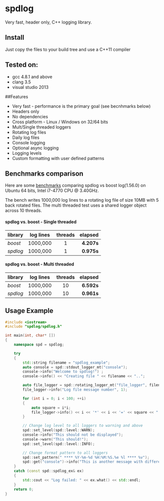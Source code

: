 # spdlog

Very fast, header only, C++ logging library.


## Install
Just copy the files to your build tree and use a C++11 compiler


## Tested on:
* gcc 4.8.1 and above
* clang 3.5
* visual studio 2013

##Features
* Very fast - performance is the primary goal (see becnhmarks below)
* Headers only
* No dependencies
* Cross platform - Linux / Windows on 32/64 bits
* Mult/Single threaded loggers
* Rotating log files
* Daily log files
* Console logging
* Optional async logging 
* Logging levels
* Custom formatting with user defined patterns

## Benchmarks comparison

Here are some [benchmarks](bench-comparison) comparing spdlog vs boost log(1.56.0) on Ubuntu 64 bits, Intel i7-4770 CPU @ 3.40GHz.

The bench writes 1000,000 log lines to a rotating log file of size 10MB with 5 back rotated files.
The multi threaded test uses a shared logger object  across 10 threads.

#### spdlog vs. boost - Single threaded
|library|log lines|threads|elapsed|
|-------|:-------:|:-----:|------:|
|*boost*|1000,000|1|**4.207s**|
|*spdlog*|1000,000|1|**0.975s**|



#### spdlog vs. boost - Multi threaded
|library|log lines|threads|elapsed|
|-------|:-------:|:-----:|------:|
|*boost*|1000,000|10|**6.592s**|
|*spdlog*|1000,000|10|**0.961s**|


## Usage Example
```c++
#include <iostream>
#include "spdlog/spdlog.h"

int main(int, char* [])
{
    namespace spd = spdlog;

    try
    {
        std::string filename = "spdlog_example";
        auto console = spd::stdout_logger_mt("console");
        console->info("Welcome to spdlog!") ;
        console->info() << "Creating file " << filename << "..";

        auto file_logger = spd::rotating_logger_mt("file_logger", filename, 1024 * 1024 * 5, 3);
        file_logger->info("Log file message number", 1);

        for (int i = 0; i < 100; ++i)
        {
            auto square = i*i;
            file_logger->info() << i << '*' << i << '=' << square << " (" << "0x" << std::hex << square << ")";
        }

        // Change log level to all loggers to warning and above
        spd::set_level(spd::level::WARN);
        console->info("This should not be displayed");
        console->warn("This should!");
        spd::set_level(spd::level::INFO);

        // Change format pattern to all loggers
        spd::set_pattern(" **** %Y-%m-%d %H:%M:%S.%e %l **** %v");
        spd::get("console")->info("This is another message with different format");
    }
    catch (const spd::spdlog_ex& ex)
    {
        std::cout << "Log failed: " << ex.what() << std::endl;
    }
    return 0;
}
```
